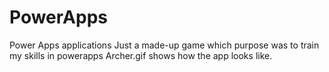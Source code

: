 # PowerApps
Power Apps applications
Just a made-up game which purpose was to train my skills in powerapps
Archer.gif shows how the app looks like.

